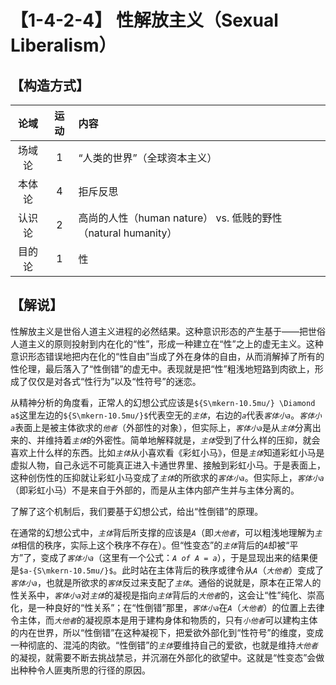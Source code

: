 # 【1-4-2-4】 性解放主义（Sexual Liberalism）
## 【构造方式】
| 论域 | 运动           | 内容 |
|:----:|:----------------:|:-----|
| 场域论   |1 | “人类的世界”（全球资本主义） |
| 本体论   | 4| 拒斥反思   |
| 认识论   | 2| 高尚的人性（human nature） vs. 低贱的野性（natural humanity） |
|目的论|1|性|

## 【解说】
性解放主义是世俗人道主义进程的必然结果。这种意识形态的产生基于——把世俗人道主义的原则投射到内在化的“性”，形成一种建立在“性”之上的虚无主义。这种意识形态错误地把内在化的“性自由”当成了外在身体的自由，从而消解掉了所有的性伦理，最后落入了“性倒错”的虚无中。表现就是把“性”粗浅地短路到肉欲上，形成了仅仅是对各式“性行为”以及“性符号”的迷恋。

从精神分析的角度看，正常人的幻想公式应该是<code>${S\mkern-10.5mu/} \Diamond a$</code>这里左边的<code>${S\mkern-10.5mu/}$</code>代表空无的<code>$主体$</code>，右边的<code>$a$</code>代表<code>$客体小a$</code>。<code>$客体小a$</code>表面上是被主体欲求的<code>$他者$</code>（外部性的对象），但实际上，<code>$客体小a$</code>是从<code>$主体$</code>分离出来的、并维持着<code>$主体$</code>的外密性。简单地解释就是，<code>$主体$</code>受到了什么样的压抑，就会喜欢上什么样的东西。比如<code>$主体$</code>从小喜欢看《彩虹小马》，但是<code>$主体$</code>知道彩虹小马是虚拟人物，自己永远不可能真正进入卡通世界里、接触到彩虹小马。于是表面上，这种创伤性的压抑就让彩虹小马变成了<code>$主体$</code>的所欲求的<code>$客体小a$</code>。但实际上，<code>$客体小a$</code>（即彩虹小马）不是来自于外部的，而是从主体内部产生并与主体分离的。

了解了这个机制后，我们要基于幻想公式，给出“性倒错”的原理。

在通常的幻想公式中，<code>$主体$</code>背后所支撑的应该是<code>$A$</code>（即<code>$大他者$</code>，可以粗浅地理解为<code>$主体$</code>相信的秩序，实际上这个秩序不存在）。但“性变态”的<code>$主体$</code>背后的<code>$A$</code>却被“平方”了，变成了<code>$客体小a$</code>（这里有一个公式：<code>$A\ of\ A=a$</code>），于是显现出来的结果便是<code>$a-{S\mkern-10.5mu/}$</code>。此时站在主体背后的秩序或律令从<code>$A$</code>（<code>$大他者$</code>）变成了<code>$客体小a$</code>，也就是所欲求的<code>$客体$</code>反过来支配了<code>$主体$</code>。通俗的说就是，原本在正常人的性关系中，<code>$客体小a$</code>对<code>$主体$</code>的凝视是指向<code>$主体$</code>背后的<code>$大他者$</code>的，这会让“性”纯化、崇高化，是一种良好的“性关系”；在“性倒错”那里，<code>$客体小a$</code>在<code>$A$</code>（<code>$大他者$</code>）的位置上去律令主体，而<code>$大他者$</code>的凝视原本是用于建构身体和物质的，只有<code>$小他者$</code>可以建构主体的内在世界，所以“性倒错”在这种凝视下，把爱欲外部化到“性符号”的维度，变成一种彻底的、混沌的肉欲。“性倒错”的<code>$主体$</code>要维持自己的爱欲，也就是维持<code>$大他者$</code>的凝视，就需要不断去挑战禁忌，并沉溺在外部化的欲望中。这就是“性变态”会做出种种令人匪夷所思的行径的原因。
